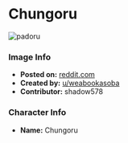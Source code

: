 # Chungoru

![padoru](https://raw.githubusercontent.com/shadow578/Padoru-Padoru/master/Padoru/other-chungoru.png "Chungoru")

### Image Info
* **Posted on:**     [reddit.com](https://www.reddit.com/r/Padoru/comments/a923zy/chungoru_chungoru/)
* **Created by:**    [u/weabookasoba](https://github.com/shadow578/Padoru-Padoru/blob/master/table-of-contents/creators/uweabookasoba.md)
* **Contributor:**   shadow578

### Character Info
* **Name:**   Chungoru


